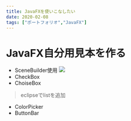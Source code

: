 ```yaml
---
title: JavaFXを使いこなしたい
date: 2020-02-08
tags: ["ポートフォリオ","JavaFX"]
---
```


 # JavaFX自分用見本を作る

 - SceneBuilder使用
<a href="url"><img src="/boilerplate/blog_JavaFX.png"></a>
 - CheckBox 
 - ChoiseBox
 
 > eclipseでlistを追加
 
 - ColorPicker
 - ButtonBar

